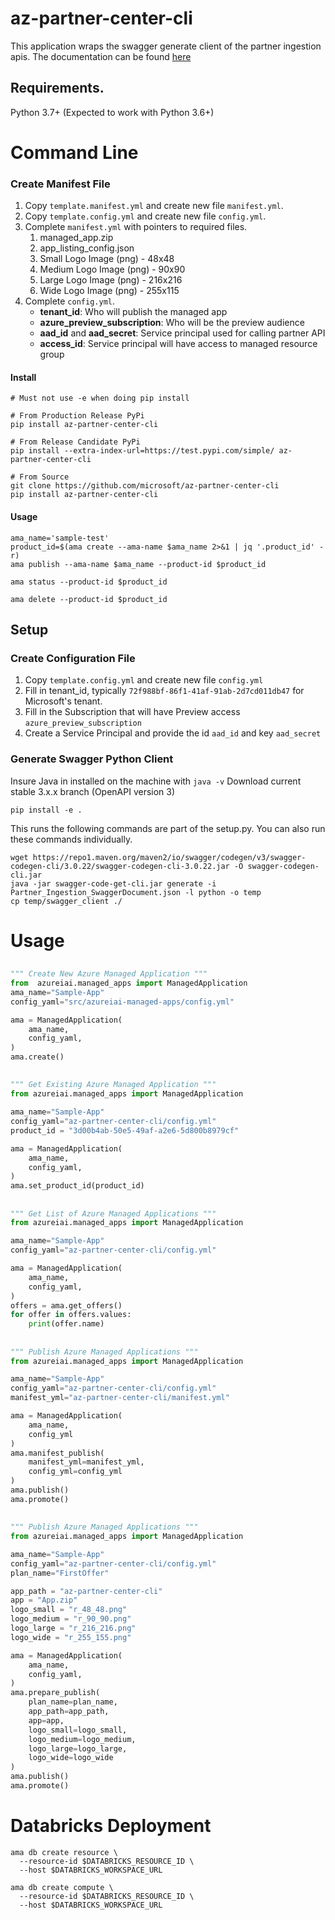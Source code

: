 # az-partner-center-cli
This application wraps the swagger generate client of the partner ingestion apis. 
The documentation can be found [here](https://apidocs.microsoft.com/services/partneringestion/#/)

## Requirements.


Python 3.7+ (Expected to work with Python 3.6+)

# Command Line
### Create Manifest File
1. Copy `template.manifest.yml` and create new file `manifest.yml`.
1. Copy `template.config.yml` and create new file `config.yml`.
1. Complete `manifest.yml` with pointers to required files.
    1. managed_app.zip
    1. app_listing_config.json
    1. Small Logo Image (png) - 48x48
    1. Medium Logo Image (png) - 90x90
    1. Large Logo Image (png) - 216x216
    1. Wide Logo Image (png) - 255x115
1. Complete `config.yml`.
    * **tenant_id**: Who will publish the managed app
    * **azure_preview_subscription**: Who will be the preview audience
    * **aad_id** and **aad_secret**: Service principal used for calling partner API
    * **access_id**: Service principal will have access to managed resource group


#### Install
```shell script
# Must not use -e when doing pip install

# From Production Release PyPi
pip install az-partner-center-cli

# From Release Candidate PyPi
pip install --extra-index-url=https://test.pypi.com/simple/ az-partner-center-cli

# From Source
git clone https://github.com/microsoft/az-partner-center-cli
pip install az-partner-center-cli
```

#### Usage
```shell script
ama_name='sample-test'
product_id=$(ama create --ama-name $ama_name 2>&1 | jq '.product_id' -r)
ama publish --ama-name $ama_name --product-id $product_id

ama status --product-id $product_id

ama delete --product-id $product_id
```


## Setup
### Create Configuration File
1. Copy `template.config.yml` and create new file `config.yml`
1. Fill in tenant_id, typically `72f988bf-86f1-41af-91ab-2d7cd011db47` for Microsoft's tenant.
1. Fill in the Subscription that will have Preview access `azure_preview_subscription`
1. Create a Service Principal and provide the id `aad_id` and key `aad_secret`


### Generate Swagger Python Client
Insure Java in installed on the machine with `java -v` Download current stable 3.x.x branch (OpenAPI version 3)

```shell script
pip install -e .
```

This runs the following commands are part of the setup.py. You can also run these commands individually. 

```shell script
wget https://repo1.maven.org/maven2/io/swagger/codegen/v3/swagger-codegen-cli/3.0.22/swagger-codegen-cli-3.0.22.jar -O swagger-codegen-cli.jar
java -jar swagger-code-get-cli.jar generate -i Partner_Ingestion_SwaggerDocument.json -l python -o temp
cp temp/swagger_client ./
```

# Usage

## 
```python
""" Create New Azure Managed Application """
from  azureiai.managed_apps import ManagedApplication 
ama_name="Sample-App"
config_yaml="src/azureiai-managed-apps/config.yml"

ama = ManagedApplication(
    ama_name,
    config_yaml,
)
ama.create()
```

##
```python
""" Get Existing Azure Managed Application """
from azureiai.managed_apps import ManagedApplication 

ama_name="Sample-App"
config_yaml="az-partner-center-cli/config.yml"
product_id = "3d00b4ab-50e5-49af-a2e6-5d800b8979cf"

ama = ManagedApplication(
    ama_name,
    config_yaml,
)
ama.set_product_id(product_id)

```

##
```python
""" Get List of Azure Managed Applications """
from azureiai.managed_apps import ManagedApplication 

ama_name="Sample-App"
config_yaml="az-partner-center-cli/config.yml"

ama = ManagedApplication(
    ama_name,
    config_yaml,
)
offers = ama.get_offers()
for offer in offers.values:
    print(offer.name)
```

## 
```python
""" Publish Azure Managed Applications """
from azureiai.managed_apps import ManagedApplication 

ama_name="Sample-App"
config_yaml="az-partner-center-cli/config.yml"
manifest_yml="az-partner-center-cli/manifest.yml"

ama = ManagedApplication(
    ama_name,
    config_yml
)
ama.manifest_publish(
    manifest_yml=manifest_yml,
    config_yml=config_yml
)
ama.publish()
ama.promote()
```


## 
```python
""" Publish Azure Managed Applications """
from azureiai.managed_apps import ManagedApplication 

ama_name="Sample-App"
config_yaml="az-partner-center-cli/config.yml"
plan_name="FirstOffer"

app_path = "az-partner-center-cli"
app = "App.zip"
logo_small = "r_48_48.png"
logo_medium = "r_90_90.png"
logo_large = "r_216_216.png"
logo_wide = "r_255_155.png"

ama = ManagedApplication(
    ama_name,
    config_yaml,
)
ama.prepare_publish(
    plan_name=plan_name,
    app_path=app_path,
    app=app,
    logo_small=logo_small,
    logo_medium=logo_medium,
    logo_large=logo_large,
    logo_wide=logo_wide
)
ama.publish()
ama.promote()
```


# Databricks Deployment

```shell script
ama db create resource \
  --resource-id $DATABRICKS_RESOURCE_ID \
  --host $DATABRICKS_WORKSPACE_URL

ama db create compute \
  --resource-id $DATABRICKS_RESOURCE_ID \
  --host $DATABRICKS_WORKSPACE_URL
```
